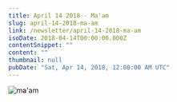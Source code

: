 ```yaml
---
title: April 14 2018 - Ma'am
slug: april-14-2018-ma-am
link: /newsletter/april-14-2018-ma-am
isoDate: 2018-04-14T00:00:00.000Z
contentSnippet: ""
content: ""
thumbnail: null
pubDate: "Sat, Apr 14, 2018, 12:00:00 AM UTC"
---
```


![ma'am](https://abouthalf.com/cdn-cgi/imagedelivery/oZs0WTb3giZ46YUUQdHDjQ/73d12025-befc-4aac-79c7-190447e06400/width=1200,format=auto "ma'am")
